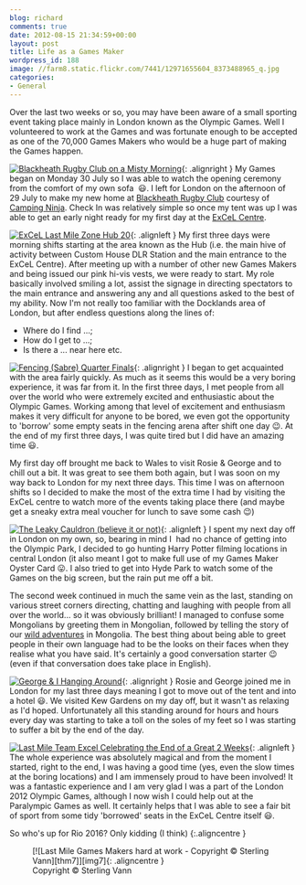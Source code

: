 ```yaml
---
blog: richard
comments: true
date: 2012-08-15 21:34:59+00:00
layout: post
title: Life as a Games Maker
wordpress_id: 188
image: //farm8.static.flickr.com/7441/12971655604_8373488965_q.jpg
categories:
- General
---
```


Over the last two weeks or so, you may have been aware of a small sporting event taking place mainly
in London known as the Olympic Games. Well I volunteered to work at the Games and was fortunate enough
to be accepted as one of the 70,000 Games Makers who would be a huge part of making the Games happen.

[![Blackheath Rugby Club on a Misty Morning][thm1]][img1]{: .alignright }
My Games began on Monday 30 July so I was able to watch the 
opening ceremony from the comfort of my own sofa  :smiley:. I left for London on the afternoon of 29 July
to make my new home at [Blackheath Rugby Club][brc] courtesy of [Camping Ninja][cn]. Check In was
relatively simple so once my tent was up I was able to get an early night ready for my first day at
the [ExCeL Centre][ec].

[![ExCeL Last Mile Zone Hub 20][thm2]][img2]{: .alignleft }
My first three days were morning shifts starting at the area known as
the Hub (i.e. the main hive of activity between Custom House DLR Station and the main entrance to
the ExCeL Centre). After meeting up with a number of other new Games Makers and being issued our pink
hi-vis vests, we were ready to start. My role basically involved smiling a lot, assist the signage in
directing spectators to the main entrance and answering any and all questions asked to the best of my
ability. Now I'm not really too familiar with the Docklands area of London, but after endless
questions along the lines of:
	
  * Where do I find ...;
  * How do I get to ...;
  * Is there a ... near here etc.

[![Fencing (Sabre) Quarter Finals][thm3]][img3]{: .alignright }
I began to get acquainted with the area fairly quickly. As much
as it seems this would be a very boring experience, it was far from it. In the first three days, I met
people from all over the world who were extremely excited and enthusiastic about the Olympic Games.
Working among that level of excitement and enthusiasm makes it very difficult for anyone to be bored, we
even got the opportunity to 'borrow' some empty seats in the fencing arena after shift one day :wink:. At
the end of my first three days, I was quite tired but I did have an amazing time :smiley:.

My first day off brought me back to Wales to visit Rosie & George and to chill out a bit. It was great
to see them both again, but I was soon on my way back to London for my next three days. This time I was
on afternoon shifts so I decided to make the most of the extra time I had by visiting the ExCeL centre
to watch more of the events taking place there (and maybe get a sneaky extra meal voucher for lunch to
save some cash :wink:)

[![The Leaky Cauldron (believe it or not)][thm4]][img4]{: .alignleft }
I spent my next day off in London on my own, so, bearing in mind I  had no chance of getting into
the Olympic Park, I decided to go hunting Harry Potter filming locations in central London (it also
meant I got to make full use of my Games Maker Oyster Card :stuck_out_tongue:. I also tried to get
into Hyde Park to watch some of the Games on the big screen, but the rain put me off a bit.

The second week continued in much the same vein as the last, standing on various street corners directing,
chatting and laughing with people from all over the world... so it was obviously brilliant! I managed to
confuse some Mongolians by greeting them in Mongolian, followed by telling the story of our
[wild adventures][adv] in Mongolia. The best thing about being able to greet people in their own language 
had to be the looks on their faces when they realise what you have said. It's certainly a good conversation 
starter :wink: (even if that conversation does take place in English).

[![George & I Hanging Around][thm5]][img5]{: .alignright }
Rosie and George joined me in London for my last three days meaning
I got to move out of the tent and into a hotel :smiley:. We visited Kew Gardens on my day off, but it wasn't as
relaxing as I'd hoped. Unfortunately all this standing around for hours and hours every day was starting to
take a toll on the soles of my feet so I was starting to suffer a bit by the end of the day.

[![Last Mile Team Excel Celebrating the End of a Great 2 Weeks][thm6]][img6]{: .alignleft }
The whole experience was absolutely magical and from the moment I started,
right to the end, I was having a good time (yes, even the slow times at the boring locations) and I am
immensely proud to have been involved! It was a fantastic experience and I am very glad I was a part of
the London 2012 Olympic Games, although I now wish I could help out at the Paralympic Games as well. It
certainly helps that I was able to see a fair bit of sport from some tidy 'borrowed' seats in the ExCeL
Centre itself :smiley:.

So who's up for Rio 2016? Only kidding (I think)
{:.aligncentre }

<figure markdown="1">
  [![Last Mile Games Makers hard at work - Copyright &copy; Sterling Vann][thm7]][img7]{: .aligncentre }
  <figcaption>Copyright &copy; Sterling Vann</figcaption>
</figure>

[brc]: //www.pitchero.com/clubs/blackheath/ "Blackheath Rugby Club"
[cn]: //www.campingninja.com/ "Camping Ninja"
[ec]: //www.excel-london.co.uk/ "ExCeL Centre"
[adv]: //travel.perry-online.me.uk/trips/china-2009/ "China & Mongolia 2009"


[thm1]: //farm8.static.flickr.com/7436/12971260605_e434f08f73_q.jpg
[thm2]: //farm3.static.flickr.com/2894/12971211095_7e121f0e04_q.jpg
[thm3]: //farm8.static.flickr.com/7450/12971279915_1e993a2e16_q.jpg
[thm4]: //farm8.static.flickr.com/7299/12971689204_3060afd08e_q.jpg
[thm5]: //farm8.static.flickr.com/7401/12971669154_255068b3d0_q.jpg
[thm6]: //farm8.static.flickr.com/7441/12971655604_8373488965_q.jpg
[thm7]: //farm8.static.flickr.com/7442/12971365173_0f346f98bb_n.jpg

[img1]: //www.flickr.com/photos/richard-perry/12971260605/
[img2]: //www.flickr.com/photos/richard-perry/12971211095/
[img3]: //www.flickr.com/photos/richard-perry/12971279915/
[img4]: //www.flickr.com/photos/richard-perry/12971689204/
[img5]: //www.flickr.com/photos/richard-perry/12971669154/
[img6]: //www.flickr.com/photos/richard-perry/12971655604/
[img7]: //www.flickr.com/photos/richard-perry/12971365173/